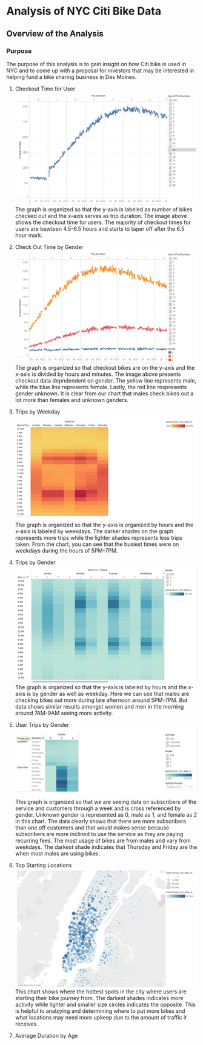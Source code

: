 # Analysis of NYC Citi Bike Data

## Overview of the Analysis

### Purpose
The purpose of this analysis is to gain insight on how Citi bike is used in NYC and to come up with a proposal for investors that may be interested in helping fund a bike sharing business in Des Moines.

1. Checkout Time for User
![image](https://github.com/mattiechan/bikesharing/blob/main/checkout%20time.png?raw=true)
The graph is organized so that the y-axis is labeled as number of bikes checked out and the x-axis serves as trip duration. The image above shows the checkout time for users. The majority of checkout times for users are bewteen 4.5-6.5 hours and starts to taper off after the 6.5 hour mark. 

2. Check Out Time by Gender
![image](https://github.com/mattiechan/bikesharing/blob/main/trip%20duration.png?raw=true)
The graph is organized so that checkout bikes are on the y-axis and the x-axis is divided by hours and minutes. The image above presents checkout data depndendent on gender. The yellow line represents male, while the blue line represents female. Lastly, the red line respresents gender unknown. It is clear from our chart that males check bikes out a lot more than females and unknown genders. 

3. Trips by Weekday
![image](https://github.com/mattiechan/bikesharing/blob/main/trip%20by%20weekday.png?raw=true)
The graph is organized so that the y-axis is organized by hours and the x-axis is labeled by weekdays. The darker shades on the graph represents more trips while the lighter shades represents less trips taken. From the chart, you can see that the busiest times were on weekdays during the hours of 5PM-7PM. 

4. Trips by Gender
![image](https://github.com/mattiechan/bikesharing/blob/main/trip%20by%20gender.png?raw=true)
The graph is organized so that the y-axis is labeled by hours and the x-axis is by gender as well as weekday. Here we can see that males are checking bikes out more during late afternoon around 5PM-7PM. But data shows similar results amongst women and men in the morning around 7AM-9AM seeing more activity. 

5. User Trips by Gender 
![image](https://github.com/mattiechan/bikesharing/blob/main/user%20trips%20by%20gender.png)
This graph is organized so that we are seeing data on subscribers of the service and customers through a week and is cross referenced by gender. Unknown gender is represented as 0, male as 1, and female as 2 in this chart. The data clearly shows that there are more subscribers than one off customers and that would makes sense because subscribers are more inclined to use the service as they are paying recurring fees. The most usage of bikes are from males and vary from weekdays. The darkest shade indicates that Thursday and Friday are the when most males are using bikes. 

6. Top Starting Locations
![image](https://github.com/mattiechan/bikesharing/blob/main/top%20starting.png?raw=true)
This chart shows where the hottest spots in the city where users are starting their bike journey from. The darkest shades indicates more activity while lighter and smaller size circles indicates the opposite. This is helpful to analzying and determining where to put more bikes and what locations may need more upkeep due to the amount of traffic it receives. 

7. Average Duration by Age

